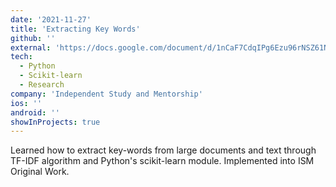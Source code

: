 ```yaml
---
date: '2021-11-27'
title: 'Extracting Key Words'
github: ''
external: 'https://docs.google.com/document/d/1nCaF7CdqIPg6Ezu96rNSZ61NOqhH1iMNYZJA-pHKEzA/edit?usp=sharing'
tech:
  - Python
  - Scikit-learn
  - Research
company: 'Independent Study and Mentorship'
ios: ''
android: ''
showInProjects: true
---
```


Learned how to extract key-words from large documents and text through TF-IDF algorithm and Python's scikit-learn module. Implemented into ISM Original Work.